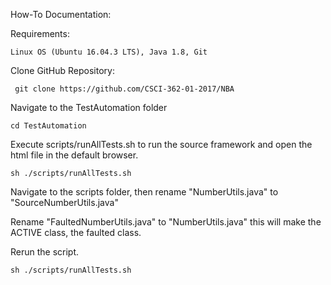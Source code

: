 How-To Documentation:

  Requirements:

    Linux OS (Ubuntu 16.04.3 LTS), Java 1.8, Git

  Clone GitHub Repository:

     git clone https://github.com/CSCI-362-01-2017/NBA

  Navigate to the TestAutomation folder

    cd TestAutomation

  Execute scripts/runAllTests.sh to run the source framework and open the html file in the default browser.

    sh ./scripts/runAllTests.sh

  Navigate to the scripts folder, then rename "NumberUtils.java" to "SourceNumberUtils.java"

  Rename "FaultedNumberUtils.java" to "NumberUtils.java" this will make the ACTIVE class, the faulted class. 

  Rerun the script.

    sh ./scripts/runAllTests.sh
